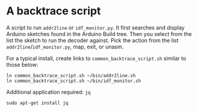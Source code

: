 # A backtrace script
A script to run `addr2line` or `idf_monitor.py`. It first searches and display Arduino sketches found in the Arduino Build tree.
Then you select from the list the sketch to run the decoder against. Pick the action from the list `addr2line`/`idf_monitor.py`, map, exit, or unasm.

For a typical install, create links to `common_backtrace_script.sh` similar to those below:
```
ln common_backtrace_script.sh ~/bin/addr2line.sh
ln common_backtrace_script.sh ~/bin/idf_monitor.sh
```

Additional application required: `jq`
```
sudo apt-get install jq
```
